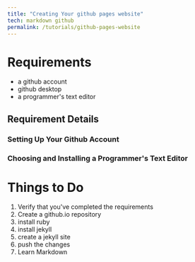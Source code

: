 ```yaml
---
title: "Creating Your github pages website"
tech: markdown github
permalink: /tutorials/github-pages-website
---
```

# Requirements
* a github account
* github desktop
* a programmer's text editor
## Requirement Details
### Setting Up Your Github Account
### Choosing and Installing a Programmer's Text Editor
# Things to Do
1. Verify that you've completed the requirements
3. Create a github.io repository
4. install ruby
5. install jekyll
6. create a jekyll site
7. push the changes
2. Learn Markdown